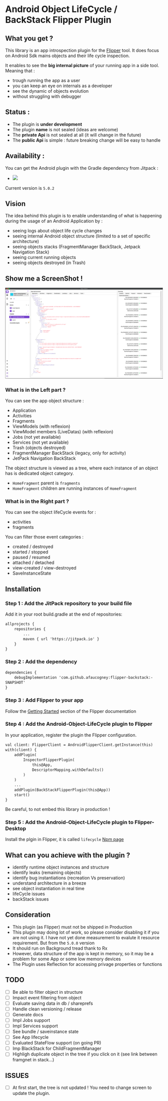 # Android Object LifeCycle / BackStack Flipper Plugin 

## What you get ?

This library is an app introspection plugin for the [Flipper](https://github.com/facebook/flipper) tool. It does focus on Android Sdk mains objects and their life cycle inspection.

It enables to see the **big internal picture** of your running app in a side tool. Meaning that :

 - trough running the app as a user
 - you can keep an eye on internals as a developer
 - see the dynamic of objects evolution
 - without struggling with debugger

## Status :

 - The plugin is **under development**
 - The plugin **name** is not sealed (ideas are welcome)
 - The **private Api** is not sealed at all (it will change in the future)
 - The **public Api** is simple : future breaking change will be easy to handle

## Availability :

You can get the Android plugin with the Gradle dependency from Jitpack :

- [![](https://jitpack.io/v/afaucogney/flipper-backstack.svg)](https://jitpack.io/#afaucogney/flipper-backstack)

Current version is `5.0.2`

## Vision

The idea behind this plugin is to enable understanding of what is happening during the usage of an Android Application by :

 - seeing logs about object life cycle changes
 - seeing internal Android object structure (limited to a set of specific architecture)
 - seeing objects stacks (FragmentManager BackStack, Jetpack Navigation Stack)
 - seeing current running objects
 - seeing objects destroyed (in Trash)

## Show me a ScreenShot !

![alt text](./screenshot/flipper_android_lifecyle_4.1.0.png)

### What is in the Left part ?

You can see the app object structure :

 - Application
 - Activities
 - Fragments
 - ViewModels (with reflexion)
 - ViewModel members (LiveDatas) (with reflexion)
 - Jobs (not yet available)
 - Services (not yet available)
 - Trash (objects destroyed)
 - FragmentManager BackStack (legacy, only for activity)
 - JetPack Navigation BackStack
 
The object structure is viewed as a tree, where each instance of an object has is dedicated object category.
 
 - `HomeFragment` parent is `fragments`
 - `HomeFragment` children are running instances of `HomeFragment`
    
### What is in the Right part ?

You can see the object lifeCycle events for :
  - activities
  - fragments

You can filter those event categories :
 - created / destroyed
 - started / stopped
 - paused / resumed
 - attached / detached
 - view-created / view-destroyed
 - SaveInstanceState     

## Installation

### Step 1 : Add the JitPack repository to your build file

Add it in your root build.gradle at the end of repositories:

	allprojects {
		repositories {
			...
			maven { url 'https://jitpack.io' }
		}
	}

### Step 2 : Add the dependency

	dependencies {
		debugImplementation 'com.github.afaucogney:flipper-backstack:-SNAPSHOT'
	}
	
### Step 3 : Add Flipper to your app

Follow the [Getting Started](https://fbflipper.com/docs/getting-started/android-native) section of the Flipper documentation

### Step 4 : Add the Android-Object-LifeCycle plugin to Flipper

In your application, register the plugin the Flipper configuration.

    val client: FlipperClient = AndroidFlipperClient.getInstance(this)
    with(client) {
        addPlugin(
            InspectorFlipperPlugin(
                this@App,
                DescriptorMapping.withDefaults()
            )
        )
        ... 
        addPlugin(BackStackFlipperPlugin(this@App))
        start()
    }	
	
Be careful, to not embed this library in production !

### Step 5 : Add the Android-Object-LifeCycle plugin to Flipper-Desktop

Install the plgin in Flipper, it is called `lifecycle` [Npm page](https://www.npmjs.com/package/flipper-plugin-lifecycle)

## What can you achieve with the plugin ?
 
 - identify runtime object instances and structure
 - identify leaks (remaining objects)
 - identify bug instantiations (recreation Vs preservation)
 - understand architecture in a breeze
 - see object instantiation in real time
 - lifeCycle issues
 - backStack issues

## Consideration

- This plugin (as Flipper) must not be shipped in Production
- This plugin may doing lot of work, so please consider disabling it if you are not using it. I have not yet done measurement to evalute it resource requirement. But from the `5.0.0` version
 - It should run on Background tread thank to Rx
 - However, data structure of the app is kept in memory, so it may be a problem for some App or some low memory devices
- The Plugin uses Reflection for accessing privage properties or functions

## TODO

- [ ] Be able to filter object in structure
 - [ ] Impact event filtering from object
- [ ] Evaluate saving data in db / shareprefs
- [ ] Handle clean versioning / release
- [ ] Generate docs
- [ ] Impl Jobs support
- [ ] Impl Services support
- [ ] See bundle / saveinstance state
- [ ] See App lifecycle
- [ ] Evaluated StateFlow support (on going PR)
- [ ] Imp BlackStack for ChildFragmentManager
- [ ] Highligh duplicate object in the tree if you click on it (see link between framgnet in stack...)

## ISSUES

- [ ] At first start, the tree is not updated ! You need to change screen to update the plugin.

 

 
 
